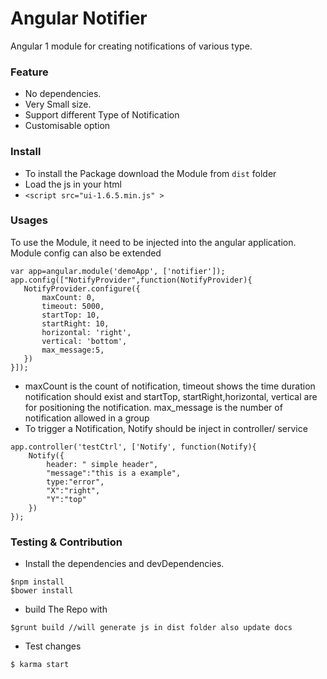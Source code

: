 # Angular Notifier

Angular 1 module for creating notifications of various type.

### Feature
  - No dependencies.
  - Very Small size.
  - Support different Type of Notification
  - Customisable option

### Install

  - To install the Package download the Module from `dist` folder
  - Load the js in your html
  - `<script src="ui-1.6.5.min.js" >`

### Usages

To use the Module, it need to be injected into the angular application. Module config can also be extended

 ````
 var app=angular.module('demoApp', ['notifier']);
app.config(["NotifyProvider",function(NotifyProvider){
    NotifyProvider.configure({
        maxCount: 0,
        timeout: 5000,
        startTop: 10,
        startRight: 10,
        horizontal: 'right',
        vertical: 'bottom',
        max_message:5,
    })
}]);
````
  - maxCount is the count of notification, timeout shows the time duration notification should exist and startTop, startRight,horizontal, vertical are for positioning the notification. max_message is the number of notification allowed in a group
  - To trigger a Notification, Notify should be inject in controller/ service
  
```
app.controller('testCtrl', ['Notify', function(Notify){
    Notify({
        header: " simple header",
        "message":"this is a example",
        type:"error",
        "X":"right",
        "Y":"top"
    })
});
```

### Testing & Contribution

  - Install the dependencies and devDependencies.

```
$npm install
$bower install
```
  - build The Repo with
```
$grunt build //will generate js in dist folder also update docs
```
  - Test changes
```
$ karma start 
```